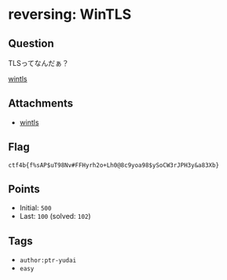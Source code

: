 # reversing: WinTLS
## Question
TLSってなんだぁ？

[wintls](files)

## Attachments
- [wintls](files)

## Flag
```
ctf4b{f%sAP$uT98Nv#FFHyrh2o+Lh0@8c9yoa98$ySoCW3rJPH3y&a83Xb}
```

## Points
- Initial: `500`
- Last: `100` (solved: `102`)

## Tags
- `author:ptr-yudai`
- `easy`
    